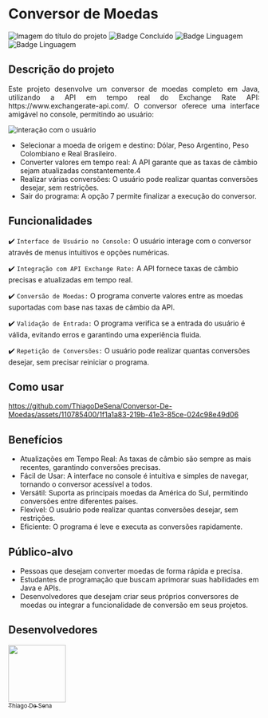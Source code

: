 # Conversor de Moedas
![Imagem do título do projeto](https://github.com/ThiagoDeSena/Conversor-De-Moedas/assets/110785400/6f86aa0e-132e-4bfb-9b73-2d60b8c60340)
![Badge Concluído](http://img.shields.io/static/v1?label=STATUS&message=CONCLUÍDO&color=GREEN&style=for-the-badge)
![Badge Linguagem](http://img.shields.io/static/v1?label=LINGUAGEM&message=JAVA&color=yellow&style=for-the-badge)
![Badge Linguagem](http://img.shields.io/static/v1?label=API&message=Exchangerate-api&color=blue&style=for-the-badge)

## Descrição do projeto 

<p align="justify">
Este projeto desenvolve um conversor de moedas completo em Java, utilizando a API em tempo real do Exchange Rate API: https://www.exchangerate-api.com/. O conversor oferece uma interface amigável no console, permitindo ao usuário:

![interação com o usuário](https://github.com/ThiagoDeSena/Conversor-De-Moedas/assets/110785400/923f6ce1-ae2c-4c75-ab26-55ff52eb73d4)

- Selecionar a moeda de origem e destino: Dólar, Peso Argentino, Peso Colombiano e Real Brasileiro.
- Converter valores em tempo real: A API garante que as taxas de câmbio sejam atualizadas constantemente.4
- Realizar várias conversões: O usuário pode realizar quantas conversões desejar, sem restrições.
- Sair do programa: A opção 7 permite finalizar a execução do conversor.

</p>

## Funcionalidades

:heavy_check_mark: `Interface de Usuário no Console:` O usuário interage com o conversor através de menus intuitivos e opções numéricas.

:heavy_check_mark: `Integração com API Exchange Rate:`  A API fornece taxas de câmbio precisas e atualizadas em tempo real.

:heavy_check_mark: `Conversão de Moedas:`  O programa converte valores entre as moedas suportadas com base nas taxas de câmbio da API.

:heavy_check_mark: `Validação de Entrada:` O programa verifica se a entrada do usuário é válida, evitando erros e garantindo uma experiência fluida.

:heavy_check_mark: `Repetição de Conversões:` O usuário pode realizar quantas conversões desejar, sem precisar reiniciar o programa.

## Como usar

https://github.com/ThiagoDeSena/Conversor-De-Moedas/assets/110785400/1f1a1a83-219b-41e3-85ce-024c98e49d06

## Benefícios

- Atualizações em Tempo Real: As taxas de câmbio são sempre as mais recentes, garantindo conversões precisas.
- Fácil de Usar: A interface no console é intuitiva e simples de navegar, tornando o conversor acessível a todos.
- Versátil: Suporta as principais moedas da América do Sul, permitindo conversões entre diferentes países.
- Flexível: O usuário pode realizar quantas conversões desejar, sem restrições.
- Eficiente: O programa é leve e executa as conversões rapidamente.
 

## Público-alvo

- Pessoas que desejam converter moedas de forma rápida e precisa.
- Estudantes de programação que buscam aprimorar suas habilidades em Java e APIs.
- Desenvolvedores que desejam criar seus próprios conversores de moedas ou integrar a funcionalidade de conversão em seus projetos.

## Desenvolvedores

[<img src="https://avatars.githubusercontent.com/u/110785400?v=4" width=115><br><sub>Thiago De Sena</sub>](https://www.linkedin.com/in/thiago-de-sena-ab5b09179/)


